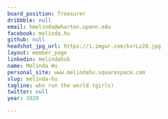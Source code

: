 ```yaml
---
board_position: Treasurer
dribbble: null
email: hmelinda@wharton.upenn.edu
facebook: melinda.hu
github: null
headshot_jpg_url: https://i.imgur.com/kvrLz2Q.jpg
layout: member_page
linkedin: melindahu5
name: Melinda Hu
personal_site: www.melindahu.squarespace.com
slug: melinda-hu
tagline: who run the world (girls)
twitter: null
year: 2020

---
```

